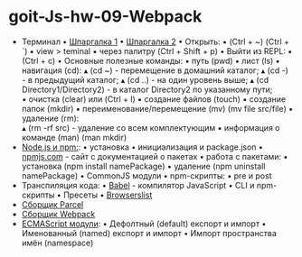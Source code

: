 # goit-Js-hw-09-Webpack

+ Терминал
    • [Шпаргалка 1](https://tproger.ru/translations/bash-cheatsheet/)
    • [Шпаргалка 2](https://habr.com/ru/company/ruvds/blog/445270/)
    • Открыть:
        ▪ (Ctrl + ~) (Ctrl + `)
        ▪ view > teminal
        ▪ через палитру (Ctrl + Shift + p)
    • Выйти из REPL:
        ▪ (Ctrl + c)
    • Основные полезные команды:
        ▪ путь (pwd)
        ▪ лист (ls)
        ▪ навигация (cd): 
            ▴ (cd ~) - перемещение в домашний каталог; 
            ▴ (cd -) - в предыдущий каталог; 
            ▴ (cd ..) - на один уровень выше;
            ▴ (cd Directory1/Directory2) - в каталог Directory2 по указанному пути;  
        ▪ очистка (clear) или (Ctrl + l)
        ▪ создание файлов (touch)
        ▪ создание папок (mkdir)
        ▪ переименование/перемещение (mv) (mv file src/file)
        ▪ удаление (rm):  
            ▴ (rm -rf src) - удаление со всем комплектующим 
        ▪ информация о команде (man) (man mkdir)
+ [Node.js и npm:](https://nodejs.org/en/about/):
    • установка
    • инициализация и package.json
    • [npmjs.com](https://www.npmjs.com/) - сайт с документацией о пакетах
    • работа с пакетами:
        ▪ установка (npm install namePackage)
        ▪ удаление (npm uninstall namePackage)
    • CommonJS модули
    • npm-скрипты:
        ▪ pre и post
+ Транспиляция кода:
    • [Babel](https://babeljs.io/) - компилятор JavaScript
    • CLI и npm-скрипты
    • Пресеты
    • [Browserslist](https://github.com/browserslist/browserslist) 
+ [Сборщик Parcel](https://parceljs.org/) 
+ [Сборщик Webpack](https://webpack.js.org/)
+ [ECMAScript модули](https://exploringjs.com/es6/ch_modules.html):
    • Дефолтный (default) експорт и импорт
    • Именованный (named) експорт и импорт
    • Импорт пространства имён (namespace)